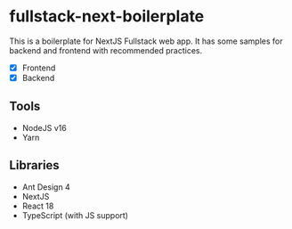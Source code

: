 # fullstack-next-boilerplate
This is a boilerplate for NextJS Fullstack web app. It has some samples for backend and frontend with recommended practices.

- [x] Frontend
- [x] Backend

## Tools
- NodeJS v16
- Yarn

## Libraries
- Ant Design 4
- NextJS
- React 18
- TypeScript (with JS support)
